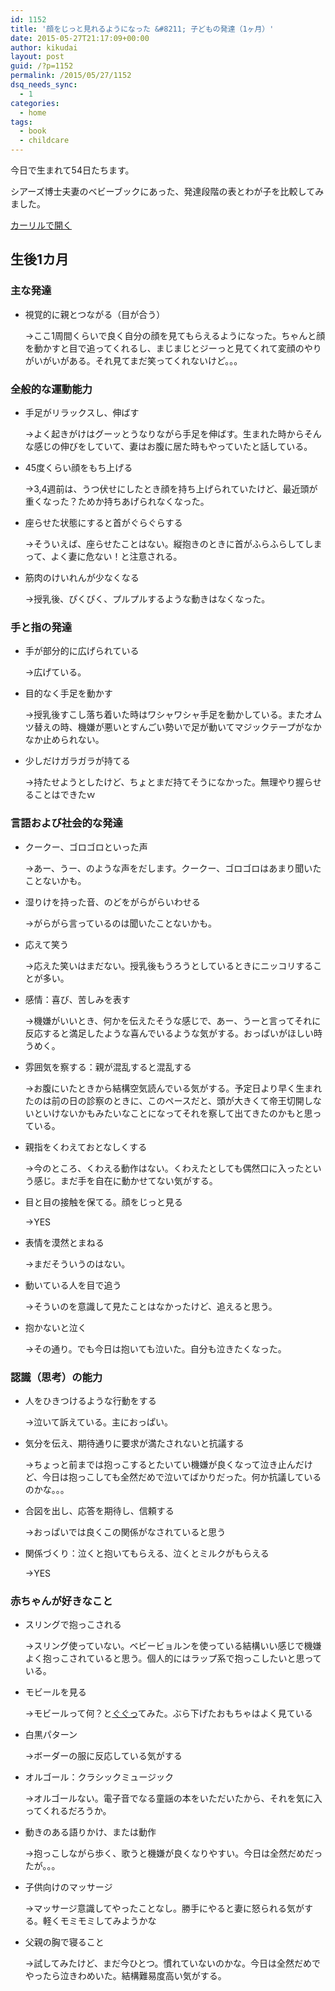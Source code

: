 ```yaml
---
id: 1152
title: '顔をじっと見れるようになった &#8211; 子どもの発達（1ヶ月）'
date: 2015-05-27T21:17:09+00:00
author: kikudai
layout: post
guid: /?p=1152
permalink: /2015/05/27/1152
dsq_needs_sync:
  - 1
categories:
  - home
tags:
  - book
  - childcare
---
```

今日で生まれて54日たちます。

シアーズ博士夫妻のベビーブックにあった、発達段階の表とわが子を比較してみました。

<a class="calil-widget" href="http://calil.jp/book/4072622893" data-widget-isbn="4072622893" data-widget-appkey="58f03cb403271b112a914da4ea971431" data-widget-width="100%" data-widget-associateid="kikudai-22" data-widget-image="true" data-widget-title="新編 シアーズ博士夫妻のベビーブック" data-widget-author="ウイリアム・シアーズ">カーリルで開く</a>

## 生後1カ月

### 主な発達

  * 視覚的に親とつながる（目が合う）
  
    →ここ1周間くらいで良く自分の顔を見てもらえるようになった。ちゃんと顔を動かすと目で追ってくれるし、まじまじとジーっと見てくれて変顔のやりがいがいがある。それ見てまだ笑ってくれないけど。。。

<!--more-->

### 全般的な運動能力

  * 手足がリラックスし、伸ばす
  
    →よく起きがけはグーッとうなりながら手足を伸ばす。生まれた時からそんな感じの伸びをしていて、妻はお腹に居た時もやっていたと話している。
  * 45度くらい顔をもち上げる
  
    →3,4週前は、うつ伏せにしたとき顔を持ち上げられていたけど、最近頭が重くなった？ためか持ちあげられなくなった。
  * 座らせた状態にすると首がぐらぐらする
  
    →そういえば、座らせたことはない。縦抱きのときに首がふらふらしてしまって、よく妻に危ない！と注意される。
  * 筋肉のけいれんが少なくなる
  
    →授乳後、ぴくぴく、プルプルするような動きはなくなった。

### 手と指の発達

  * 手が部分的に広げられている
  
    →広げている。
  * 目的なく手足を動かす
  
    →授乳後すこし落ち着いた時はワシャワシャ手足を動かしている。またオムツ替えの時、機嫌が悪いとすんごい勢いで足が動いてマジックテープがなかなか止められない。
  * 少しだけガラガラが持てる
  
    →持たせようとしたけど、ちょとまだ持てそうになかった。無理やり握らせることはできたｗ

### 言語および社会的な発達

  * クークー、ゴロゴロといった声
  
    →あー、うー、のような声をだします。クークー、ゴロゴロはあまり聞いたことないかも。
  * 湿りけを持った音、のどをがらがらいわせる
  
    →がらがら言っているのは聞いたことないかも。
  * 応えて笑う
  
    →応えた笑いはまだない。授乳後もうろうとしているときにニッコリすることが多い。
  * 感情：喜び、苦しみを表す
  
    →機嫌がいいとき、何かを伝えたそうな感じで、あー、うーと言ってそれに反応すると満足したような喜んでいるような気がする。おっぱいがほしい時うめく。
  * 雰囲気を察する：親が混乱すると混乱する
  
    →お腹にいたときから結構空気読んでいる気がする。予定日より早く生まれたのは前の日の診察のときに、このペースだと、頭が大きくて帝王切開しないといけないかもみたいなことになってそれを察して出てきたのかもと思っている。
  * 親指をくわえておとなしくする
  
    →今のところ、くわえる動作はない。くわえたとしても偶然口に入ったという感じ。まだ手を自在に動かせてない気がする。
  * 目と目の接触を保てる。顔をじっと見る
  
    →YES
  * 表情を漠然とまねる
  
    →まだそういうのはない。
  * 動いている人を目で追う
  
    →そういのを意識して見たことはなかったけど、追えると思う。
  * 抱かないと泣く
  
    →その通り。でも今日は抱いても泣いた。自分も泣きたくなった。

### 認識（思考）の能力

  * 人をひきつけるような行動をする
  
    →泣いて訴えている。主におっぱい。
  * 気分を伝え、期待通りに要求が満たされないと抗議する
  
    →ちょっと前までは抱っこするとたいてい機嫌が良くなって泣き止んだけど、今日は抱っこしても全然だめで泣いてばかりだった。何か抗議しているのかな。。。
  * 合図を出し、応答を期待し、信頼する
  
    →おっぱいでは良くこの関係がなされていると思う
  * 関係づくり：泣くと抱いてもらえる、泣くとミルクがもらえる
  
    →YES

### 赤ちゃんが好きなこと

  * スリングで抱っこされる
  
    →スリング使っていない。ベビービョルンを使っている結構いい感じで機嫌よく抱っこされていると思う。個人的にはラップ系で抱っこしたいと思っている。
  * モビールを見る
  
    →モビールって何？と<a href="https://www.google.co.jp/search?q=%E3%83%A2%E3%83%93%E3%83%BC%E3%83%AB&es_sm=93&tbm=isch&tbo=u&source=univ&sa=X&ei=0rRlVfPQBpPU8gXKrIPoAg&ved=0CCoQsAQ&biw=1298&bih=707" target="_blank">ぐぐっ</a>てみた。ぶら下げたおもちゃはよく見ている
  * 白黒パターン
  
    →ボーダーの服に反応している気がする
  * オルゴール：クラシックミュージック
  
    →オルゴールない。電子音でなる童謡の本をいただいたから、それを気に入ってくれるだろうか。
  * 動きのある語りかけ、または動作
  
    →抱っこしながら歩く、歌うと機嫌が良くなりやすい。今日は全然だめだったが。。。
  * 子供向けのマッサージ
  
    →マッサージ意識してやったことなし。勝手にやると妻に怒られる気がする。軽くモミモミしてみようかな
  * 父親の胸で寝ること
  
    →試してみたけど、まだ今ひとつ。慣れていないのかな。今日は全然だめでやったら泣きわめいた。結構難易度高い気がする。
